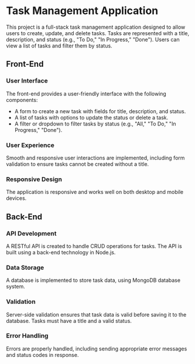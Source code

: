 # Task Management Application
This project is a full-stack task management application designed to allow users to create, update, and delete tasks. Tasks are represented with a title, description, and status (e.g., "To Do," "In Progress," "Done"). Users can view a list of tasks and filter them by status.

## Front-End
### User Interface
The front-end provides a user-friendly interface with the following components:
- A form to create a new task with fields for title, description, and status.
- A list of tasks with options to update the status or delete a task.
- A filter or dropdown to filter tasks by status (e.g., "All," "To Do," "In Progress," "Done").

### User Experience
Smooth and responsive user interactions are implemented, including form validation to ensure tasks cannot be created without a title.

### Responsive Design
The application is responsive and works well on both desktop and mobile devices.

## Back-End
### API Development
A RESTful API is created to handle CRUD operations for tasks.
The API is built using a back-end technology in Node.js.
### Data Storage
A database is implemented to store task data, using MongoDB database system.

### Validation
Server-side validation ensures that task data is valid before saving it to the database. Tasks must have a title and a valid status.

### Error Handling
Errors are properly handled, including sending appropriate error messages and status codes in response.
